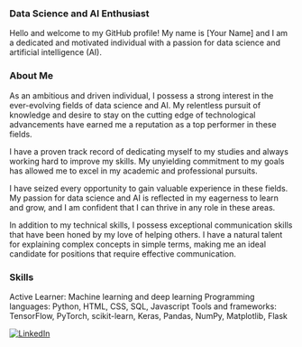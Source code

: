 ### Data Science and AI Enthusiast
Hello and welcome to my GitHub profile! My name is [Your Name] and I am a dedicated and motivated individual with a passion for data science and artificial intelligence (AI).

### About Me
As an ambitious and driven individual, I possess a strong interest in the ever-evolving fields of data science and AI. My relentless pursuit of knowledge and desire to stay on the cutting edge of technological advancements have earned me a reputation as a top performer in these fields.

I have a proven track record of dedicating myself to my studies and always working hard to improve my skills. My unyielding commitment to my goals has allowed me to excel in my academic and professional pursuits.

I have seized every opportunity to gain valuable experience in these fields. My passion for data science and AI is reflected in my eagerness to learn and grow, and I am confident that I can thrive in any role in these areas.

In addition to my technical skills, I possess exceptional communication skills that have been honed by my love of helping others. I have a natural talent for explaining complex concepts in simple terms, making me an ideal candidate for positions that require effective communication.

### Skills
Active Learner: Machine learning and deep learning
Programming languages: Python, HTML, CSS, SQL, Javascript
Tools and frameworks: TensorFlow, PyTorch, scikit-learn, Keras, Pandas, NumPy, Matplotlib, Flask

[![LinkedIn](https://img.shields.io/badge/-LinkedIn-blue?style=for-the-badge&logo=linkedin&logoColor=white)](https://www.linkedin.com/in/omniashehata/)
